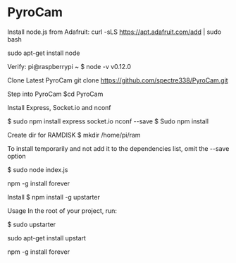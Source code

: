 # PyroCam

Install node.js from Adafruit:
curl -sLS https://apt.adafruit.com/add | sudo bash

sudo apt-get install node

Verify:
pi@raspberrypi ~ $ node -v
v0.12.0

Clone Latest PyroCam
git clone https://github.com/spectre338/PyroCam.git

Step into PyroCam
$cd PyroCam

Install Express, Socket.io and nconf

$ sudo npm install express socket.io nconf --save 
$ Sudo npm install

Create dir for RAMDISK
$ mkdir /home/pi/ram

To install temporarily and not add it to the dependencies list, omit the --save option

$ sudo node index.js

npm -g install forever

Install
$ npm install -g upstarter

Usage
In the root of your project, run:

$ sudo upstarter

sudo apt-get install upstart

npm -g install forever
